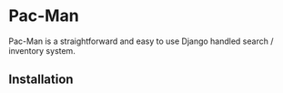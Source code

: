 # Pac-Man
Pac-Man is a straightforward and easy to use Django handled search / inventory system.

## Installation
